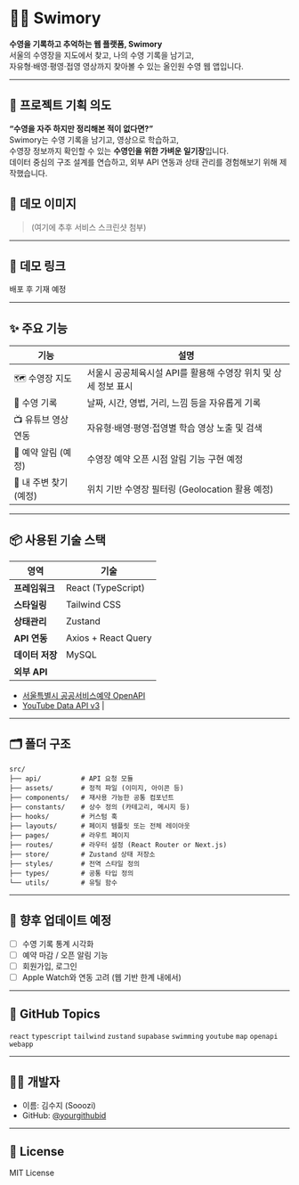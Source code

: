 # 🏊‍♀️ Swimory

**수영을 기록하고 추억하는 웹 플랫폼, Swimory**  
서울의 수영장을 지도에서 찾고, 나의 수영 기록을 남기고,  
자유형·배영·평영·접영 영상까지 찾아볼 수 있는 올인원 수영 웹 앱입니다.

---

## 🧠 프로젝트 기획 의도

**“수영을 자주 하지만 정리해본 적이 없다면?”**  
Swimory는 수영 기록을 남기고, 영상으로 학습하고,  
수영장 정보까지 확인할 수 있는 **수영인을 위한 가벼운 일기장**입니다.  
데이터 중심의 구조 설계를 연습하고, 외부 API 연동과 상태 관리를 경험해보기 위해 제작했습니다.

## 📸 데모 이미지

> (여기에 추후 서비스 스크린샷 첨부)

---

## 🔗 데모 링크

배포 후 기재 예정
<!-- [👉 Swimory 웹사이트 보러가기](https://your-project-url.vercel.app) -->

---

## ✨ 주요 기능

| 기능 | 설명 |
|------|------|
| 🗺️ 수영장 지도 | 서울시 공공체육시설 API를 활용해 수영장 위치 및 상세 정보 표시 |
| 📝 수영 기록 | 날짜, 시간, 영법, 거리, 느낌 등을 자유롭게 기록 |
| 📺 유튜브 영상 연동 | 자유형·배영·평영·접영별 학습 영상 노출 및 검색 |
| 🔔 예약 알림 (예정) | 수영장 예약 오픈 시점 알림 기능 구현 예정 |
| 📍 내 주변 찾기 (예정) | 위치 기반 수영장 필터링 (Geolocation 활용 예정) |

---

## 📦 사용된 기술 스택

| 영역 | 기술 |
|------|------|
| **프레임워크** | React (TypeScript) |
| **스타일링** | Tailwind CSS |
| **상태관리** | Zustand |
| **API 연동** | Axios + React Query |
| **데이터 저장** | MySQL |
| **외부 API** | 
  - [서울특별시 공공서비스예약 OpenAPI](https://data.seoul.go.kr/dataList/OA-15511/S/1/datasetView.do)
  - [YouTube Data API v3](https://developers.google.com/youtube/v3) |

---

## 🗂️ 폴더 구조

```
src/
├── api/          # API 요청 모듈
├── assets/       # 정적 파일 (이미지, 아이콘 등)
├── components/   # 재사용 가능한 공통 컴포넌트
├── constants/    # 상수 정의 (카테고리, 메시지 등)
├── hooks/        # 커스텀 훅
├── layouts/      # 페이지 템플릿 또는 전체 레이아웃
├── pages/        # 라우트 페이지
├── routes/       # 라우터 설정 (React Router or Next.js)
├── store/        # Zustand 상태 저장소
├── styles/       # 전역 스타일 정의
├── types/        # 공통 타입 정의
└── utils/        # 유틸 함수
```
---

## 🧪 향후 업데이트 예정

- [ ] 수영 기록 통계 시각화
- [ ] 예약 마감 / 오픈 알림 기능
- [ ] 회원가입, 로그인
- [ ] Apple Watch와 연동 고려 (웹 기반 한계 내에서)

---

## 💬 GitHub Topics

`react` `typescript` `tailwind` `zustand` `supabase` `swimming` `youtube` `map` `openapi` `webapp`

---

## 🧑‍💻 개발자

- 이름: 김수지 (Sooozi)
- GitHub: [@yourgithubid](https://github.com/sooozi)

---

## 📄 License

MIT License
